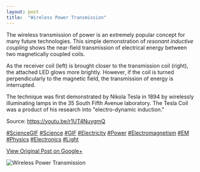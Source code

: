 ```yaml
---
layout: post
title:  "Wireless Power Transmission"
---
```


The wireless transmission of power is an extremely popular concept for many
future technologies. This simple demonstration of _resonant inductive
coupling_ shows the near-field transmission of electrical energy between two
magnetically coupled coils.  
  
As the receiver coil (left) is brought closer to the transmission coil
(right), the attached LED glows more brightly. However, if the coil is turned
perpendicularly to the magnetic field, the transmission of energy is
interrupted.  
  
The technique was first demonstrated by Nikola Tesla in 1894 by wirelessly
illuminating lamps in the 35 South Fifth Avenue laboratory. The Tesla Coil was
a product of his research into "electro-dynamic induction."  
  
Source: <https://youtu.be/r1UT4NuygmQ>  
  
[#ScienceGIF](https://plus.google.com/s/%23ScienceGIF/posts)
[#Science](https://plus.google.com/s/%23Science/posts)
[#GIF](https://plus.google.com/s/%23GIF/posts)
[#Electricity](https://plus.google.com/s/%23Electricity/posts)
[#Power](https://plus.google.com/s/%23Power/posts)
[#Electromagnetism](https://plus.google.com/s/%23Electromagnetism/posts)
[#EM](https://plus.google.com/s/%23EM/posts)
[#Physics](https://plus.google.com/s/%23Physics/posts)
[#Electronics](https://plus.google.com/s/%23Electronics/posts)
[#Light](https://plus.google.com/s/%23Light/posts)﻿

[View Original Post on Google+](https://plus.google.com/+ColinSullender/posts/LjWtRzKsYw8)

![Wireless Power Transmission](/assets/img/2015-11-28-Wireless-Power-Transmission.gif)
